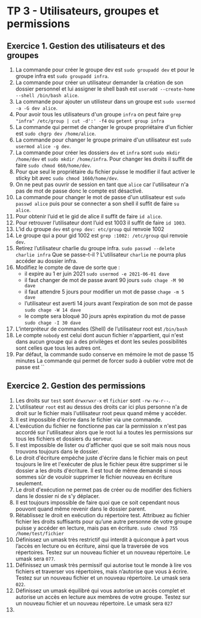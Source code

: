 # TP 3 - Utilisateurs, groupes et permissions

## Exercice 1. Gestion des utilisateurs et des groupes
1. La commande pour créer le groupe dev est `sudo groupadd dev` et pour le groupe infra est `sudo groupadd infra`.
2. La commande pour créer un utilisateur demander la création de son dossier personnel et lui assigner le shell bash est `useradd --create-home --shell /bin/bash alice`.
3. La commande pour ajouter un utilisteur dans un groupe est `sudo usermod -a -G dev alice`.
4. Pour avoir tous les utilisateurs d'un groupe `infra` on peut faire `grep "infra" /etc/group | cut -d':' -f4` ou `getent group infra`
5. La commande qui permet de changer le groupe propriétaire d'un fichier est `sudo chgrp dev /home/alice`.
6. La commande pour changer le groupe primaire d'un utilisateur est `sudo usermod alice -g dev`.
7. La commande pour créer les dossiers `dev` et `infra` sont `sudo mkdir /home/dev` et `sudo mkdir /home/infra`. Pour changer les droits il suffit de faire `sudo chmod 660/home/dev`.
8. Pour que seul le propriétaire du fichier puisse le modifier il faut activer le sticky bit avec `sudo chmod 1660/home/dev`.
9. On ne peut pas ouvrir de session en tant que `alice` car l'utilisateur n'a pas de mot de passe donc le compte est désactivé.
10. La commande pour changer le mot de passe d'un utilisateur est `sudo passwd alice` puis pour se connecter a son shell il suffit de faire `su alice`.
11. Pour obtenir l’uid et le gid de alice il suffit de faire `id alice`.
12. Pour retrouver l’utilisateur dont l’uid est 1003 il suffit de faire `id 1003`.
13. L’id du groupe `dev` est `grep dev: etc/group` qui renvoie 1002 
14. Le groupe qui a pour gid 1002 est `grep :1002: /etc/group` qui renvoie `dev`.
15. Retirez l’utilisateur charlie du groupe infra. `sudo passwd --delete charlie infra` Que se passe-t-il ? L'utilisateur `charlie` ne pourra plus accéder au dossier infra.
16. Modifiez le compte de dave de sorte que : 
	* il expire au 1 er juin 2021 `sudo usermod -e 2021-06-01 dave`
	* il faut changer de mot de passe avant 90 jours `sudo chage -M 90 dave`
	* il faut attendre 5 jours pour modifier un mot de passe  `chage -m 5 dave`
	* l’utilisateur est averti 14 jours avant l’expiration de son mot de passe `sudo chage -W 14 dave`
	* le compte sera bloqué 30 jours après expiration du mot de passe `sudo chage -I 30 dave`
17. L’interpréteur de commandes (Shell) de l’utilisateur root est `/bin/bash`
18. Le compte `nobody` est celui dont aucun fichier n'appartient, qui n'est dans aucun groupe qui a des privilèges et dont les seules possibilités sont celles que tous les autres ont.
19. Par défaut, la commande sudo conserve en mémoire le mot de passe 15 minutes La commande qui permet de forcer sudo à oublier votre mot de passe est ``

## Exercice 2. Gestion des permissions
1. Les droits sur `test` sont `drwxrwxr-x` et `fichier` sont `-rw-rw-r--`.
2. L'utilisateur `root` est au dessus des droits car ici plus personne n'a de droit sur le fichier mais l'utilisateur root peux quand même y accéder.
3. Il est impossible d'écrire dans le fichier via une commande.
4. L'exécution du fichier ne fonctionne pas car la permission x n'est pas accordé sur l'utilisateur alors que le root lui a toutes les permissions sur tous les fichiers et dossiers du serveur.
5. Il est impossible de lister ou d'afficher quoi que se soit mais nous nous trouvons toujours dans le dossier.
6. Le droit d'écriture empèche juste d'écrire dans le fichier mais on peut toujours le lire et l'exécuter de plus le fichier peux être supprimer si le dossier a les droits d'écriture. Il est tout de même demandé si nous sommes sûr de vouloir supprimer le fichier nouveau en écriture seulement.
7. Le droit d'exécution ne permet pas de créer ou de modifier des fichiers dans le dossier ni de s'y déplacer.
8. Il est toujours impossible de faire quoi que ce soit cependant nous pouvont quand même revenir dans le dossier parent.
9. Rétablissez le droit en exécution du répertoire test. Attribuez au fichier fichier les droits suffisants pour qu’une autre personne de votre groupe puisse y accéder en lecture, mais pas en écriture.  `sudo chmod 755 /home/test/fichier`
10. Définissez un umask très restrictif qui interdit à quiconque à part vous l’accès en lecture ou en écriture, ainsi que la traversée de vos répertoires. Testez sur un nouveau fichier et un nouveau répertoire. Le umask sera `077`.
11. Définissez un umask très permissif qui autorise tout le monde à lire vos fichiers et traverser vos répertoires, mais n’autorise que vous à écrire. Testez sur un nouveau fichier et un nouveau répertoire. Le umask sera `022`.
12. Définissez un umask équilibré qui vous autorise un accès complet et autorise un accès en lecture aux membres de votre groupe. Testez sur un nouveau fichier et un nouveau répertoire. Le umask sera `027`
13. 
